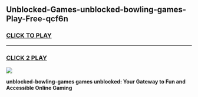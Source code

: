 
## Unblocked-Games-unblocked-bowling-games-Play-Free-qcf6n
<h3>
<a href="https://premium76.site?title=unblocked-bowling-games&ref=15A">CLICK TO PLAY</a></h3>
<hr>

<h3>
<a href="https://premium76.site?title=unblocked-bowling-games&ref=15A">CLICK 2 PLAY</a>
  
</h3>

<a href="https://premium76.site?title=unblocked-bowling-games&ref=15A"><img src="https://clearcache.store/games.png"></a>


**unblocked-bowling-games games unblocked: Your Gateway to Fun and Accessible Online Gaming**
